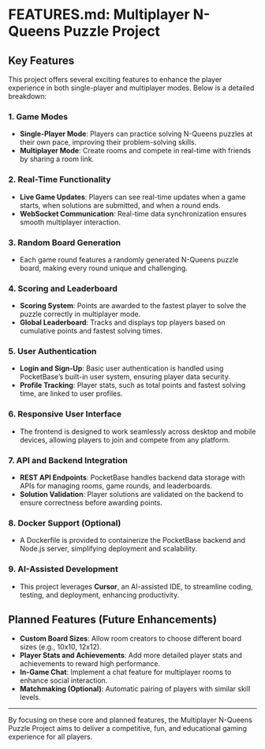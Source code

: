 # FEATURES.md: Multiplayer N-Queens Puzzle Project

## Key Features
This project offers several exciting features to enhance the player experience in both single-player and multiplayer modes. Below is a detailed breakdown:

### 1. Game Modes
- **Single-Player Mode**: Players can practice solving N-Queens puzzles at their own pace, improving their problem-solving skills.
- **Multiplayer Mode**: Create rooms and compete in real-time with friends by sharing a room link.

### 2. Real-Time Functionality
- **Live Game Updates**: Players can see real-time updates when a game starts, when solutions are submitted, and when a round ends.
- **WebSocket Communication**: Real-time data synchronization ensures smooth multiplayer interaction.

### 3. Random Board Generation
- Each game round features a randomly generated N-Queens puzzle board, making every round unique and challenging.

### 4. Scoring and Leaderboard
- **Scoring System**: Points are awarded to the fastest player to solve the puzzle correctly in multiplayer mode.
- **Global Leaderboard**: Tracks and displays top players based on cumulative points and fastest solving times.

### 5. User Authentication
- **Login and Sign-Up**: Basic user authentication is handled using PocketBase’s built-in user system, ensuring player data security.
- **Profile Tracking**: Player stats, such as total points and fastest solving time, are linked to user profiles.

### 6. Responsive User Interface
- The frontend is designed to work seamlessly across desktop and mobile devices, allowing players to join and compete from any platform.

### 7. API and Backend Integration
- **REST API Endpoints**: PocketBase handles backend data storage with APIs for managing rooms, game rounds, and leaderboards.
- **Solution Validation**: Player solutions are validated on the backend to ensure correctness before awarding points.

### 8. Docker Support (Optional)
- A Dockerfile is provided to containerize the PocketBase backend and Node.js server, simplifying deployment and scalability.

### 9. AI-Assisted Development
- This project leverages **Cursor**, an AI-assisted IDE, to streamline coding, testing, and deployment, enhancing productivity.

## Planned Features (Future Enhancements)
- **Custom Board Sizes**: Allow room creators to choose different board sizes (e.g., 10x10, 12x12).
- **Player Stats and Achievements**: Add more detailed player stats and achievements to reward high performance.
- **In-Game Chat**: Implement a chat feature for multiplayer rooms to enhance social interaction.
- **Matchmaking (Optional)**: Automatic pairing of players with similar skill levels.

---
By focusing on these core and planned features, the Multiplayer N-Queens Puzzle Project aims to deliver a competitive, fun, and educational gaming experience for all players.

